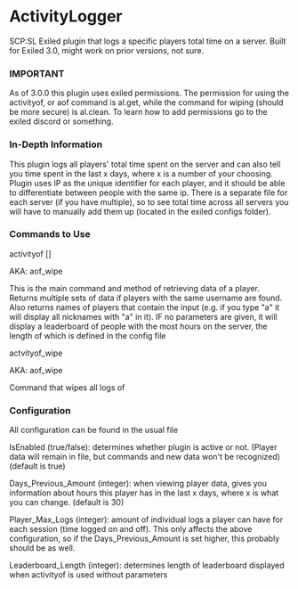 # ActivityLogger
SCP:SL Exiled plugin that logs a specific players total time on a server. Built for Exiled 3.0, might work on prior versions, not sure.
### IMPORTANT
As of 3.0.0 this plugin uses exiled permissions. The permission for using the activityof, or aof command is al.get, while the command for wiping (should be more secure) is al.clean. To learn how to add permissions go to the exiled discord or something.
### In-Depth Information
This plugin logs all players' total time spent on the server and can also tell you time spent in the last x days, where x is a number of your choosing.
Plugin uses IP as the unique identifier for each player, and it should be able to differentiate between people with the same ip.
There is a separate file for each server (if you have multiple), so to see total time across all servers you will have to manually add them up (located in the exiled configs folder).
### Commands to Use
activityof [<playerNickname>] 

AKA: aof_wipe   
   
This is the main command and method of retrieving data of a player. Returns multiple sets of data if players with the same username are found. Also returns names of players that contain the input (e.g. if you type "a" it will display all nicknames with "a" in it). IF no parameters are given, it will display a leaderboard of people with the most hours on the server, the length of which is defined in the config file
   
actvityof_wipe
   
AKA: aof_wipe
   
Command that wipes all logs of 
### Configuration
All configuration can be found in the usual file

IsEnabled (true/false): determines whether plugin is active or not. (Player data will remain in file, but commands and new data won't be recognized) (default is true)

Days_Previous_Amount (integer): when viewing player data, gives you information about hours this player has in the last x days, where x is what you can change. (default is 30)

Player_Max_Logs (integer): amount of individual logs a player can have for each session (time logged on and off). 
This only affects the above configuration, so if the Days_Previous_Amount is set higher, this probably should be as well. 

Leaderboard_Length (integer): determines length of leaderboard displayed when activityof is used without parameters

